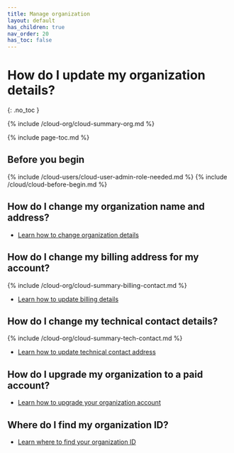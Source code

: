 ```yaml
---
title: Manage organization
layout: default
has_children: true
nav_order: 20
has_toc: false
---
```


# How do I update my organization details?
{: .no_toc }

{% include /cloud-org/cloud-summary-org.md %}

{% include page-toc.md %}

## Before you begin

{% include /cloud-users/cloud-user-admin-role-needed.md %}
{% include /cloud/cloud-before-begin.md %}

## How do I change my organization name and address?

* [Learn how to change organization details](/docs/cloud/cloud-org/cloud-org-address)

## How do I change my billing address for my account?

{% include /cloud-org/cloud-summary-billing-contact.md %}

* [Learn how to update billing details](/docs/cloud/cloud-org/cloud-org-update-billing-address)

## How do I change my technical contact details?

{% include /cloud-org/cloud-summary-tech-contact.md %}

* [Learn how to update technical contact address](/docs/cloud/cloud-org/cloud-org-update-tech-contact)

## How do I upgrade my organization to a paid account?

* [Learn how to upgrade your organization account](/docs/cloud/cloud-org/cloud-org-upgrade-to-paid)

## Where do I find my organization ID?

* [Learn where to find your organization ID](/docs/cloud/cloud-org/cloud-org-id)
